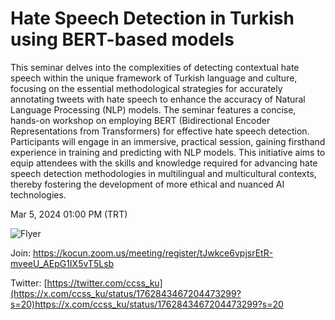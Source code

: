 # Hate Speech Detection in Turkish using BERT-based models 

This seminar delves into the complexities of detecting contextual hate speech within the unique framework of Turkish language and culture, focusing on the essential methodological strategies for accurately annotating tweets with hate speech to enhance the accuracy of Natural Language Processing (NLP) models. The seminar features a concise, hands-on workshop on employing BERT (Bidirectional Encoder Representations from Transformers) for effective hate speech detection. Participants will engage in an immersive, practical session, gaining firsthand experience in training and predicting with NLP models. This initiative aims to equip attendees with the skills and knowledge required for advancing hate speech detection methodologies in multilingual and multicultural contexts, thereby fostering the development of more ethical and nuanced AI technologies.

Mar 5, 2024 01:00 PM (TRT)

![Flyer](https://pbs.twimg.com/media/GHbgCiEWAAEjk5S?format=jpg&name=medium)

Join: https://kocun.zoom.us/meeting/register/tJwkce6vpjsrEtR-mveeU_AEpG1IX5vT5Lsb


Twitter: [https://twitter.com/ccss_ku](https://x.com/ccss_ku/status/1762843467204473299?s=20)https://x.com/ccss_ku/status/1762843467204473299?s=20
